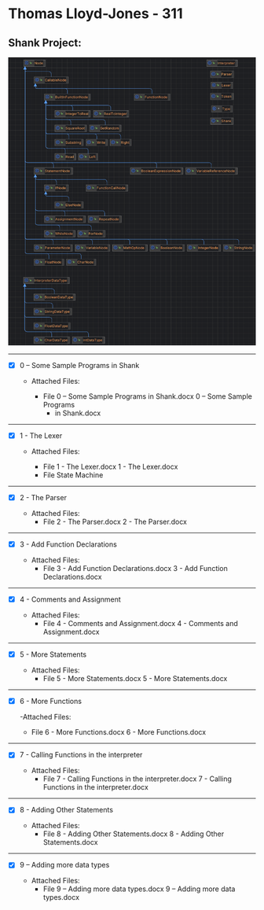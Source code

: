 # Thomas Lloyd-Jones - 311

## Shank Project:

![](/images/SimpleDiagram.png "Diagram of file outline")

-----------------------------------------------------------------

- [x] 0 – Some Sample Programs in Shank
  - Attached Files:

    - File 0 – Some Sample Programs in Shank.docx 0 – Some Sample Programs
      - in Shank.docx

----------------------------------------------------------------

- [x] 1 - The Lexer

  - Attached Files:

    - File 1 - The Lexer.docx 1 - The Lexer.docx
    - File State Machine

----------------------------------------------------------------

- [x] 2 - The Parser

  - Attached Files:
    - File 2 - The Parser.docx 2 - The Parser.docx

----------------------------------------------------------------

- [x] 3 - Add Function Declarations

  - Attached Files:
    - File 3 - Add Function Declarations.docx 3 - Add Function Declarations.docx

----------------------------------------------------------------

- [x] 4 - Comments and Assignment

  - Attached Files:
    - File 4 - Comments and Assignment.docx 4 - Comments and Assignment.docx

----------------------------------------------------------------

- [x] 5 - More Statements

  - Attached Files:
    - File 5 - More Statements.docx 5 - More Statements.docx

----------------------------------------------------------------

- [x] 6 - More Functions

  -Attached Files:
  - File 6 - More Functions.docx 6 - More Functions.docx

----------------------------------------------------------------

- [x] 7 - Calling Functions in the interpreter

  - Attached Files:
    - File 7 - Calling Functions in the interpreter.docx 7 - Calling Functions in the
      interpreter.docx

----------------------------------------------------------------

- [x] 8 - Adding Other Statements

  - Attached Files:
    - File 8 - Adding Other Statements.docx 8 - Adding Other Statements.docx

----------------------------------------------------------------

- [x] 9 – Adding more data types

  - Attached Files:
    - File 9 – Adding more data types.docx 9 – Adding more data types.docx 
